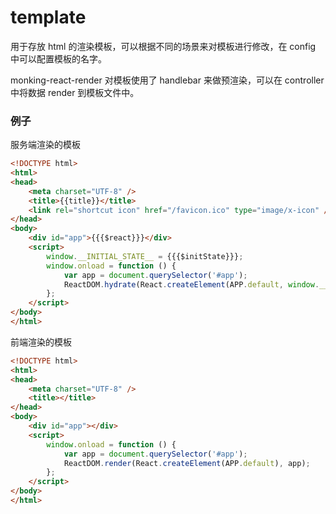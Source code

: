 # template

用于存放 html 的渲染模板，可以根据不同的场景来对模板进行修改，在 config 中可以配置模板的名字。

monking-react-render 对模板使用了 handlebar 来做预渲染，可以在 controller 中将数据 render 到模板文件中。

### 例子

服务端渲染的模板

```html
<!DOCTYPE html>
<html>
<head>
    <meta charset="UTF-8" />
    <title>{{title}}</title>
    <link rel="shortcut icon" href="/favicon.ico" type="image/x-icon" />
</head>
<body>
    <div id="app">{{{$react}}}</div>
    <script>
        window.__INITIAL_STATE__ = {{{$initState}}};
        window.onload = function () {
            var app = document.querySelector('#app');
            ReactDOM.hydrate(React.createElement(APP.default, window.__INITIAL_STATE__), app);
        };
    </script>
</body>
</html>
```

前端渲染的模板

```html
<!DOCTYPE html>
<html>
<head>
    <meta charset="UTF-8" />
    <title></title>
</head>
<body>
    <div id="app"></div>
    <script>
        window.onload = function () {
            var app = document.querySelector('#app');
            ReactDOM.render(React.createElement(APP.default), app);
        };
    </script>
</body>
</html>
```